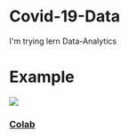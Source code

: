 # Covid-19-Data
I'm trying lern Data-Analytics

# Example
![](https://cdn.discordapp.com/attachments/925063485556150292/930158026277658714/unknown.png)
### [Colab](https://colab.research.google.com/gist/H3X-T/33368ab57a906c0f8f2174fe23c1c4f8/covid-19.ipynb)
